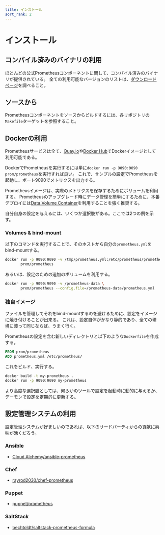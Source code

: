 ```yaml
---
title: インストール
sort_rank: 2
---
```


# インストール

## コンパイル済みのバイナリの利用

ほとんどの公式Prometheusコンポーネントに関して、コンパイル済みのバイナリが提供されている。
全ての利用可能なバージョンのリストは、[ダウンロードページ](https://prometheus.io/download)を調べること。

## ソースから

Prometheusコンポーネントをソースからビルドするには、各リポジトリの`Makefile`ターゲットを参照すること。

## Dockerの利用

Prometheusサービスは全て、[Quay.io](https://quay.io/repository/prometheus/prometheus)や[Docker Hub](https://hub.docker.com/u/prom/)でDockerイメージとして利用可能である。

DockerでPrometheusを実行するには単に`docker run -p 9090:9090 prom/prometheus`を実行すれば良い。
これで、サンプルの設定でPrometheusを起動し、ポート9090でメトリクスを出力する。

Prometheusイメージは、実際のメトリクスを保存するためにボリュームを利用する。
Prometheusのアップグレード時にデータ管理を簡単にするために、本番デプロイには[Data Volume Container](https://docs.docker.com/storage/volumes/)を利用することを強く推奨する。

自分自身の設定を与えるには、いくつか選択肢がある。ここでは2つの例を示す。

### Volumes & bind-mount

以下のコマンドを実行することで、そのホストから自分の`prometheus.yml`をbind-mountする。

```bash
docker run -p 9090:9090 -v /tmp/prometheus.yml:/etc/prometheus/prometheus.yml \
       prom/prometheus
```

あるいは、設定のための追加のボリュームを利用する。

```bash
docker run -p 9090:9090 -v /prometheus-data \
       prom/prometheus --config.file=/prometheus-data/prometheus.yml
```

### 独自イメージ

ファイルを管理してそれをbind-mountするのを避けるために、設定をイメージに焼き付けることが出来る。
これは、設定自体がかなり静的であり、全ての環境に渡って同じならば、うまく行く。

Prometheusの設定を含む新しいディレクトリと以下のような`Dockerfile`を作成する。

```Dockerfile
FROM prom/prometheus
ADD prometheus.yml /etc/prometheus/
```

これをビルド、実行する。

```bash
docker build -t my-prometheus .
docker run -p 9090:9090 my-prometheus
```

より高度な選択肢としては、何らかのツールで設定を起動時に動的に与えるか、デーモンで設定を定期的に更新する。

## 設定管理システムの利用

設定管理システムが好ましいのであれば、以下のサードパーティからの貢献に興味が湧くだろう。

### Ansible

* [Cloud Alchemy/ansible-prometheus](https://github.com/cloudalchemy/ansible-prometheus)

### Chef

* [rayrod2030/chef-prometheus](https://github.com/rayrod2030/chef-prometheus)

### Puppet

* [puppet/prometheus](https://forge.puppet.com/puppet/prometheus)

### SaltStack

* [bechtoldt/saltstack-prometheus-formula](https://github.com/bechtoldt/saltstack-prometheus-formula)
